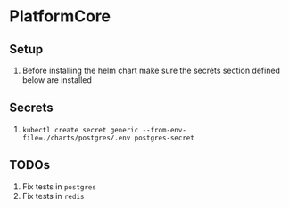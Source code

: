 PlatformCore
============

## Setup
1. Before installing the helm chart make sure the secrets section defined below are installed

## Secrets
1. `kubectl create secret generic --from-env-file=./charts/postgres/.env postgres-secret`

## TODOs
1. Fix tests in `postgres`
1. Fix tests in `redis`
